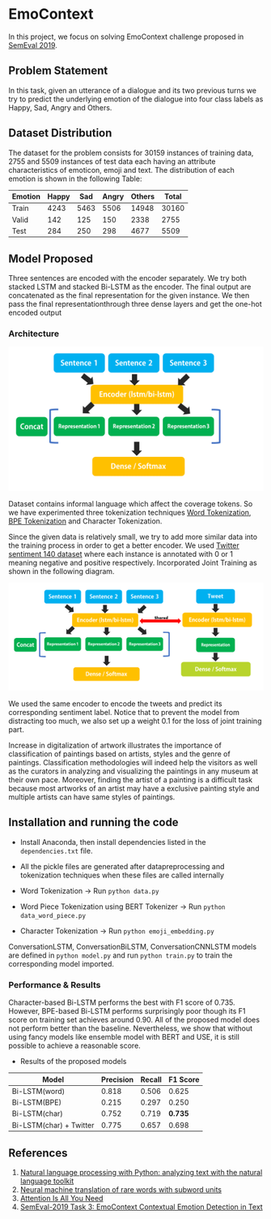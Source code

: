 # EmoContext

In this project, we focus on solving EmoContext challenge proposed in [SemEval 2019](https://www.humanizing-ai.com/emocontext.html).

## Problem Statement

In this task, given an utterance of a dialogue and its two previous turns we try to predict the underlying emotion of the dialogue into four class labels as 
Happy, Sad, Angry and Others.

## Dataset Distribution

The dataset for the problem consists for 30159 instances of training data, 2755 and 5509 instances of test data each having an attribute characteristics of emoticon, emoji and text.
The distribution of each emotion is shown in the following Table:

| Emotion  | Happy | Sad  | Angry | Others | Total |
| ------------- | ------------- | ------------- | ------------- | ------------- | ------------- |
| Train  | 4243  | 5463 | 5506 | 14948 | 30160 |
| Valid  | 142  | 125 | 150 | 2338 | 2755 |
| Test  | 284  | 250 | 298 | 4677 | 5509 |

## Model Proposed

Three sentences are encoded with the encoder separately. We try both stacked LSTM and stacked Bi-LSTM as the encoder. 
The final output are concatenated as the final representation for the given instance. 
We then pass the final representationthrough three dense layers and get the one-hot encoded output

### Architecture
![Image](https://github.com/appleternity/EmoContext/blob/master/Figures/emocontext.png)

Dataset contains informal language which affect the coverage tokens. So we have experimented three tokenization techniques [Word Tokenization](http://www.datascienceassn.org/sites/default/files/Natural%20Language%20Processing%20with%20Python.pdf), [BPE Tokenization](https://arxiv.org/pdf/1508.07909.pdf) and Character Tokenization.

Since the given data is relatively small, we try to add more similar data into the training process in order to get a better encoder. We used [Twitter sentiment 140 dataset](https://cs.stanford.edu/people/alecmgo/papers/TwitterDistantSupervision09.pdf) where each instance is annotated with 0 or 1 meaning negative and positive respectively.
Incorporated Joint Training as shown in the following diagram.

![Image](https://github.com/appleternity/EmoContext/blob/master/Figures/emocontext_joint_training.png)

We used the same encoder to encode the tweets and predict its corresponding sentiment label. Notice that to prevent the model from distracting too much, we also set up a weight 0.1 for the loss of joint training part.

Increase in digitalization of artwork illustrates the importance of
classification of paintings based on artists, styles and the genre of paintings. Classification methodologies will indeed help the visitors as well as the curators in analyzing and visualizing the paintings in any museum at their own pace. Moreover, finding the
artist of a painting is a difficult task because most artworks of an artist may have a exclusive painting style and multiple artists can have same styles of paintings.


## Installation and running the code

- Install Anaconda, then install dependencies listed in the ```dependencies.txt``` file.

- All the pickle files are generated after datapreprocessing and tokenization techniques when these files are called internally 

- Word Tokenization -> Run ```python data.py```
- Word Piece Tokenization using BERT Tokenizer -> Run ```python data_word_piece.py```
- Character Tokenization -> Run ```python emoji_embedding.py```

ConversationLSTM, ConversationBiLSTM, ConversationCNNLSTM models are defined in ```python model.py``` and run ```python train.py``` to train the corresponding model imported.

### Performance & Results

Character-based Bi-LSTM performs the best with F1 score of 0.735. However, BPE-based Bi-LSTM performs surprisingly poor though its F1 score on training set achieves around 0.90. All of the proposed model does not perform better than the baseline. Nevertheless, we show that without using fancy models like ensemble model with BERT and USE, it is still possible to achieve a reasonable score.


- Results of the proposed models

| Model  | Precision | Recall | F1 Score |
| ------------- | ------------- | ------------- | ------------- |
| Bi-LSTM(word)  | 0.818  | 0.506  | 0.625  |
| Bi-LSTM(BPE)  | 0.215  | 0.297  | 0.250  |
| Bi-LSTM(char)  | 0.752 | 0.719  | **0.735**  |
| Bi-LSTM(char) + Twitter  | 0.775 | 0.657  | 0.698  |



## References
1. [Natural language processing with Python: analyzing text with the natural language toolkit](http://www.datascienceassn.org/sites/default/files/Natural%20Language%20Processing%20with%20Python.pdf)
2. [Neural machine translation of rare words with subword units](https://arxiv.org/pdf/1508.07909.pdf)
3. [Attention Is All You Need](https://arxiv.org/pdf/1706.03762.pdf)
4. [SemEval-2019 Task 3: EmoContext Contextual Emotion Detection in Text](https://pdfs.semanticscholar.org/675b/b798f0cf542c0e10687c39482a8ff7e3318a.pdf?_ga=2.156466940.61356801.1592779147-1953199154.1573935763)
